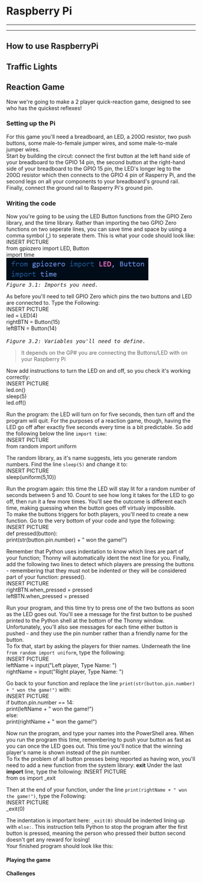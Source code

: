 # Raspberry Pi
---
---
## How to use RaspberryPi 

## Traffic Lights 


## Reaction Game 
  Now we're going to make a 2 player quick-reaction game, designed to see who has the quickest reflexes!
### Setting up the Pi
  For this game you'll need a breadboard, an LED, a 200Ω resistor, two push buttons, some male-to-female jumper wires, and some male-to-male jumper wires.<br>
  Start by building the circut: connect the first button at the left hand side of your breadboard to the GPIO 14 pin, the second button at the right-hand side of your breadboard to the GPIO 15 pin, the LED's longer leg to the 200Ω resistor which then connects to the GPIO 4 pin of Rasperry Pi, and the second legs on all your components to your breadboard's ground rail. Finally, connect the ground rail to Rasperry Pi's ground pin.
### Writing the code
  Now you're going to be using the LED Button functions from the GPIO Zero library, and the time library. Rather than importing the two GPIO Zero functions on two seperate lines, you can save time and space by using a comma symbol (,) to seperate them. This is what your code should look like:<br>
INSERT PICTURE<br>
  from gpiozero import LED, Button<br>
  import time<br>
 <kbd><img src="https://github.com/JustisGuin/RaspberryPi-AboutMe/blob/main/images/WritingTheCode01.jpg"><br><i>Figure 3.1: Imports you need.</i></kbd><br>

  As before you'll need to tell GPIO Zero which pins the two buttons and LED are connected to. Type the Following:<br>
INSERT PICTURE<br>
  led = LED(4)<br>
  rightBTN = Button(15)<br>
  leftBTN = Button(14)<br>
  <kbd><img src=""><br><i>Figure 3.2: Variables you'll need to define.</i></kbd><br>
  >It depends on the GP# you are connecting the Buttons/LED with on your Raspberry Pi<br>

  Now add instructions to turn the LED on and off, so you check it's working correctly:<br>
  INSERT PICTURE<br>
  led.on()<br>
  sleep(5)<br>
  led.off()<br>

  Run the program: the LED will turn on for five seconds, then turn off and the program will quit. For the purposes of a reaction game, though, having the LED go off after exactly five seconds every time is a bit predictable. So add the following below the line `import time`:<br>
  INSERT PICTURE<br>
  from random import uniform<br>
 
  The random library, as it's name suggests, lets you generate random numbers. Find the line `sleep(5)` and change it to:<br>
  INSERT PICTURE<br>
  sleep(uniform(5,10))<br>

  Run the program again: this time the LED will stay lit for a random number of seconds between 5 and 10. Count to see how long it takes for the LED to go off, then run it a few more times. You'll see the outcome is different each time, making guessing when the button goes off virtualy impossible.<br>
  To make the buttons triggers for both players, you'll need to create a new function. Go to the very bottom of your code and type the following:<br>
  INSERT PICTURE<br>
  def pressed(button):<br>
    print(str(button.pin.number) + " won the game!")<br>

  Remember that Python uses indentation to know which lines are part of your function; Thonny will automatically ident the next line for you. Finally, add the following two lines to detect which players are pressing the buttons - remembering that they must not be indented or they will be considered part of your function: pressed().<br>
  INSERT PICTURE<br>
  rightBTN.when_pressed = pressed<br>
  leftBTN.when_pressed = pressed<br>

  Run your program, and this time try to press one of the two buttons as soon as the LED goes out. You'll see a message for the first button to be pushed printed to the Python shell at the bottom of the Thonny window. Unfortunately, you'll also see messages for each time either button is pushed - and they use the pin number rather than a friendly name for the button.<br>
  To fix that, start by asking the players for thier names. Underneath the line `from random import uniform`, type the following:<br>
  INSERT PICTURE<br>
  leftName = input("Left player, Type Name: ")<br>
  rightName = input("Right player, Type Name: ")<br>
  
  Go back to your function and replace the line `print(str(button.pin.number) + " won the game!")` with:<br>
  INSERT PICTURE<br>
  if button.pin.number == 14:<br>
    print(leftName + " won the game!")<br>
  else:<br>
    print(rightName + " won the game!")<br>

  Now run the program, and type your names into the PowerShell area. When you run the program this time, remembering to push your button as fast as you can once the LED goes out. This time you'll notice that the winning player's name is shown instead of the pin number.<br>
  To fix the problem of all button presses being reported as having won, you'll need to add a new function from the system library: <b>exit</b> Under the last <b>import</b> line, type the following:
  INSERT PICTURE<br>
  from os import _exit<br>
  
Then at the end of your function, under the line `print(rightName + " won the game!")`, type the Following:<br>
  INSERT PICTURE<br>
  _exit(0)<br>

  The indentation is important here: `_exit(0)` should be indented lining up with `else:`. This instruction tells Python to stop the program after the first button is pressed, meaning the person who pressed their button second doesn't get any reward for losing!<br>
  Your finished program should look like this:

#### Playing the game

#### Challenges

